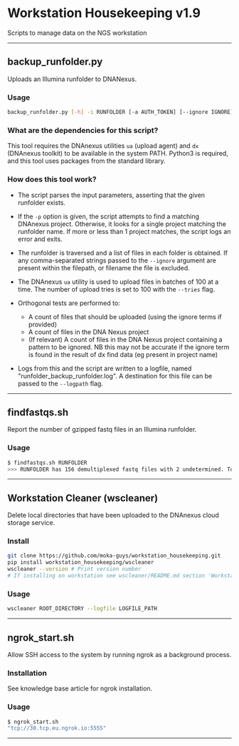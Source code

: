 # Workstation Housekeeping v1.9

Scripts to manage data on the NGS workstation

---

## backup_runfolder.py

Uploads an Illumina runfolder to DNANexus.

### Usage

```bash
backup_runfolder.py [-h] -i RUNFOLDER [-a AUTH_TOKEN] [--ignore IGNORE] [-p PROJECT] [--logpath LOGPATH]
```

### What are the dependencies for this script?

This tool requires the DNAnexus utilities `ua` (upload agent) and `dx` (DNAnexus toolkit) to be available in the system PATH. Python3 is required, and this tool uses packages from the standard library.

### How does this tool work?

* The script parses the input parameters, asserting that the given runfolder exists.
* If the `-p` option is given, the script attempts to find a matching DNAnexus project. Otherwise, it looks for a single project matching the runfolder name. If more or less than 1 project matches, the script logs an error and exits.
* The runfolder is traversed and a list of files in each folder is obtained. If any comma-separated strings passed to the `--ignore` argument are present within the filepath, or filename the file is excluded.

* The DNAnexus `ua` utility is used to upload files in batches of 100 at a time. The number of upload tries is set to 100 with the `--tries` flag.
* Orthogonal tests are performed to:
    * A count of files that should be uploaded (using the ignore terms if provided)
    * A count of files in the DNA Nexus project
    * (If relevant) A count of files in the DNA Nexus project containing a pattern to be ignored. NB this may not be accurate if the ignore term is found in the result of dx find data (eg present in project name)
* Logs from this and the script are written to a logfile, named "runfolder_backup_runfolder.log". A destination for this file can be passed to the `--logpath` flag.

---

## findfastqs.sh

Report the number of gzipped fastq files in an Illumina runfolder.

### Usage

```bash
$ findfastqs.sh RUNFOLDER
>>> RUNFOLDER has 156 demultiplexed fastq files with 2 undetermined. Total: 158
```

---

## Workstation Cleaner (wscleaner)

Delete local directories that have been uploaded to the DNAnexus cloud storage service.

### Install

```bash
git clone https://github.com/moka-guys/workstation_housekeeping.git
pip install workstation_housekeeping/wscleaner
wscleaner --version # Print version number
# If installing on workstation see wscleaner/README.md section 'Workstation Environment'
```

### Usage

```bash
wscleaner ROOT_DIRECTORY --logfile LOGFILE_PATH
```

---

## ngrok_start.sh

Allow SSH access to the system by running ngrok as a background process.

### Installation

See knowledge base article for ngrok installation.

### Usage

```bash
$ ngrok_start.sh
"tcp://30.tcp.eu.ngrok.io:5555"
```

---
